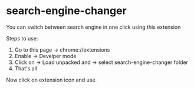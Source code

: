 # search-engine-changer
You can switch between search engine in one click using this extension

Steps to use: 

1. Go to this page -> chrome://extensions
2. Enable -> Develper mode
3. Click on -> Load unpacked and -> select search-engine-changer folder
4. That's all

Now click on extension icon and use.
